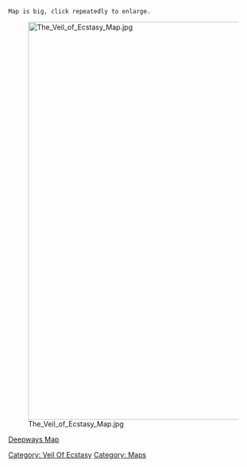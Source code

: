 `Map is big, click repeatedly to enlarge.`

<figure>
<img src="The_Veil_of_Ecstasy_Map.jpg"
title="The_Veil_of_Ecstasy_Map.jpg" width="800"
alt="The_Veil_of_Ecstasy_Map.jpg" />
<figcaption aria-hidden="true">The_Veil_of_Ecstasy_Map.jpg</figcaption>
</figure>

[Deepways Map](Deepways_Map "wikilink")  

[Category: Veil Of Ecstasy](Category:_Veil_Of_Ecstasy "wikilink")
[Category: Maps](Category:_Maps "wikilink")
